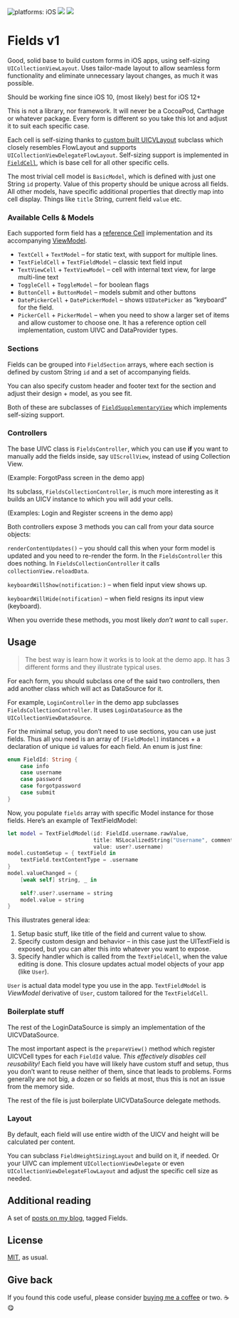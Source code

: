 ![platforms: iOS](https://img.shields.io/badge/platform-iOS-blue.svg)
[![](https://img.shields.io/github/license/radianttap/Fields.svg)](https://github.com/radianttap/Coordinator/blob/master/LICENSE)
![](https://img.shields.io/badge/swift-5-223344.svg?logo=swift&labelColor=FA7343&logoColor=white)

# Fields v1

Good, solid base to build custom forms in iOS apps, using self-sizing `UICollectionViewLayout`.  Uses tailor-made layout to allow seamless form functionality and eliminate unnecessary layout changes, as much it was possible.

Should be working fine since iOS 10, (most likely) best for iOS 12+

This is not a library, nor framework. It will never be a CocoaPod, Carthage or whatever package. Every form is different so you take this lot and adjust it to suit each specific case.

Each cell is self-sizing thanks to [custom built UICVLayout](Fields/Layouts/FieldHeightSizingLayout.swift) subclass which closely resembles FlowLayout and supports `UICollectionViewDelegateFlowLayout`. Self-sizing support is implemented in [`FieldCell`](Fields/Cells/FieldCell.swift), which is base cell for all other specific cells.

The most trivial cell model is `BasicModel`, which is defined with just one String `id` property. Value of this property should be unique across all fields. All other models, have specific additional properties that directly map into cell display. Things like `title` String, current field `value` etc.

### Available Cells & Models

Each supported form field has a [reference Cell](Fields/Cells) implementation and its accompanying [ViewModel](Fields/CellModels).

* `TextCell` + `TextModel` – for static text, with support for multiple lines.
* `TextFieldCell` + `TextFieldModel` – classic text field input
* `TextViewCell` + `TextViewModel` – cell with internal text view, for large multi-line text
* `ToggleCell` + `ToggleModel` – for boolean flags
* `ButtonCell` + `ButtonModel` – models submit and other buttons
* `DatePickerCell` + `DatePickerModel` – shows `UIDatePicker` as “keyboard” for the field.
* `PickerCell` + `PickerModel` – when you need to show a larger set of items and allow customer to choose one. It has a reference option cell implementation, custom UIVC and DataProvider types.

### Sections

Fields can be grouped into `FieldSection` arrays, where each section is defined by custom String `id` and a set of accompanying fields.

You can also specify custom header and footer text for the section and adjust their design + model, as you see fit.

Both of these are subclasses of [`FieldSupplementaryView`](Fields/Cells/FieldSupplementaryView.swift) which implements self-sizing support.

### Controllers

The base UIVC class is `FieldsController`, which you can use **if** you want to manually add the fields inside, say `UIScrollView`, instead of using Collection View. 

(Example: ForgotPass screen in the demo app)

Its subclass, `FieldsCollectionController`, is much more interesting as it builds an UICV instance to which you will add your cells.

(Examples: Login and Register screens in the demo app)

Both controllers expose 3 methods you can call from your data source objects:

`renderContentUpdates()` – you should call this when your form model is updated and you need to re-render the form. In the `FieldsController` this does nothing. In `FieldsCollectionController` it calls `collectionView.reloadData`.

`keyboardWillShow(notification:)` – when field input view shows up.

`keyboardWillHide(notification)` – when field resigns its input view (keyboard).

When you override these methods, you most likely *don’t want* to call `super`.

## Usage

> The best way is learn how it works is to look at the demo app. It has 3 different forms and they illustrate typical uses.

For each form, you should subclass one of the said two controllers, then add another class which will act as DataSource for it.

For example, `LoginController` in the demo app subclasses `FieldsCollectionController`. It uses `LoginDataSource` as the `UICollectionViewDataSource`.

For the minimal setup, you don’t need to use sections, you can use just fields. Thus all you need is an array of `[FieldModel]` instances + a declaration of unique `id` values for each field. An enum is just fine:

```swift
enum FieldId: String {
	case info
	case username
	case password
	case forgotpassword
	case submit
}
```

Now, you populate `fields` array with specific Model instance for those fields. Here’s an example of TextFieldModel:

```swift
let model = TextFieldModel(id: FieldId.username.rawValue,
						   title: NSLocalizedString("Username", comment: ""),
						   value: user?.username)
model.customSetup = { textField in
	textField.textContentType = .username
}
model.valueChanged = { 
	[weak self] string, _ in
	
	self?.user?.username = string
	model.value = string
}
```

This illustrates general idea: 

1. Setup basic stuff, like title of the field and current value to show.
2. Specify custom design and behavior – in this case just the UITextField is exposed, but you can alter this into whatever you want to expose.
3. Specify handler which is called from the `TextFieldCell`, when the value editing is done. This closure updates actual model objects of your app (like `User`).

`User` is actual data model type you use in the app. `TextFieldModel` is _ViewModel_ derivative of `User`, custom tailored for the `TextFieldCell`.

### Boilerplate stuff

The rest of the LoginDataSource is simply an implementation of the UICVDataSource. 

The most important aspect is the `prepareView()` method which register UICVCell types for each `FieldId` value. *This effectively disables cell reusability!* Each field you have will likely have custom stuff and setup, thus you don’t want to reuse neither of them, since that leads to problems. Forms generally are not big, a dozen or so fields at most, thus this is not an issue from the memory side.

The rest of the file is just boilerplate UICVDataSource delegate methods.

### Layout

By default, each field will use entire width of the UICV and height will be calculated per content.

You can subclass `FieldHeightSizingLayout` and build on it, if needed. Or your UIVC can implement `UICollectionViewDelegate` or even `UICollectionViewDelegateFlowLayout` and adjust the specific cell size as needed.

## Additional reading

A set of [posts on my blog](https://aplus.rs/tags/fields/), tagged Fields.

## License

[MIT](https://choosealicense.com/licenses/mit/), as usual.


## Give back

If you found this code useful, please consider [buying me a coffee](https://www.buymeacoffee.com/radianttap) or two. ☕️😋
